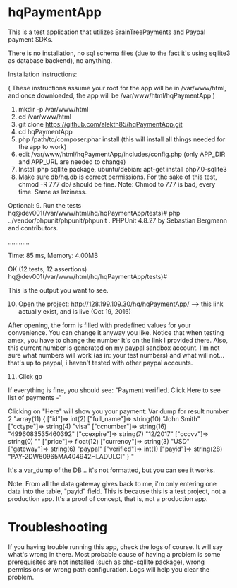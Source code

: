 # hqPaymentApp

This is a test application that utilizes BrainTreePayments and Paypal payment SDKs.

There is no installation, no sql schema files (due to the fact it's using sqllite3 as database backend), no anything.

Installation instructions:

( These instructions assume your root for the app will be in /var/www/html, and once downloaded, the app will be /var/www/html/hqPaymentApp )

1. mkdir -p /var/www/html
2. cd /var/www/html
3. git clone https://github.com/alekth85/hqPaymentApp.git
4. cd hqPaymentApp
5. php /path/to/composer.phar install (this will install all things needed for the app to work)
6. edit /var/www/html/hqPaymentApp/includes/config.php (only APP_DIR and APP_URL are needed to change)
7. Install php sqllite package, ubuntu/debian: apt-get install php7.0-sqlite3
8. Make sure db/hq.db is correct permissions. For the sake of this test, chmod -R 777 db/ should be fine. Note: Chmod to 777 is bad, every time. Same as laziness.

Optional:
9. Run the tests
hq@dev001(/var/www/html/hq/hqPaymentApp/tests)# php ../vendor/phpunit/phpunit/phpunit .
PHPUnit 4.8.27 by Sebastian Bergmann and contributors.

............

Time: 85 ms, Memory: 4.00MB

OK (12 tests, 12 assertions)
hq@dev001(/var/www/html/hq/hqPaymentApp/tests)#

This is the output you want to see.

10. Open the project: http://128.199.109.30/hq/hqPaymentApp/      --> this link actually exist, and is live (Oct 19, 2016)

After opening, the form is filled with predefined values for your convenience. You can change it anyway you like. Notice that when testing amex, you have to change the number
It's on the link I provided there.
Also, this current number is generated on my paypal sandbox account. I'm not sure what numbers will work (as in: your test numbers) and what will not... that's up to paypal,
i haven't tested with other paypal accounts.

11. Click go

If everything is fine, you should see:
"Payment verified. Click Here to see list of payments -"

Clicking on "Here" will show you your payment:
Var dump for result number 2 
"array(11) { ["id"]=> int(2) ["full_name"]=> string(10) "John Smith" ["cctype"]=> string(4) "visa" ["ccnumber"]=> string(16) "4996083535460392" ["ccexpire"]=> string(7) "12/2017" ["cccvv"]=> string(0) "" ["price"]=> float(12) ["currency"]=> string(3) "USD" ["gateway"]=> string(6) "paypal" ["verified"]=> int(1) ["payid"]=> string(28) "PAY-2DW60965MA404942HLADULCI" } "

It's a var_dump of the DB .. it's not formatted, but you can see it works.

Note: From all the data gateway gives back to me, i'm only entering one data into the table, "payid" field. This is because this is a test project, not a production app.
It's a proof of concept, that is, not a production app.

# Troubleshooting

If you having trouble running this app, check the logs of course. It will say what's wrong in there.
Most probable cause of having a problem is some prerequisites are not installed (such as php-sqllite package), wrong permissions or wrong path configuration.
Logs will help you clear the problem.
